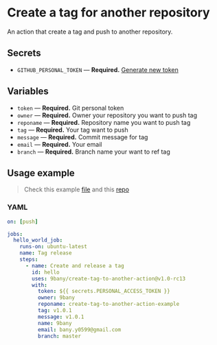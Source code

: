 # Create a tag for another repository
An action that create a tag and push to another repository.


## Secrets

- `GITHUB_PERSONAL_TOKEN` — **Required.** [Generate new token](https://github.com/settings/tokens)

## Variables
- `token` — **Required.** Git personal token
- `owner` — **Required.** Owner your repository you want to push tag
- `reponame` — **Required.** Repository name you want to push tag
- `tag` — **Required.** Your tag want to push
- `message` — **Required.** Commit message for tag
- `email` — **Required.** Your email
- `branch` — **Required.** Branch name your want to ref tag

## Usage example
> Check this example [file](https://github.com/9bany/create-tag-to-another-action/blob/master/.github/workflows/main.yml) and this [repo](https://github.com/9bany/create-tag-to-another-action-example)
### YAML

```yaml
on: [push]

jobs:
  hello_world_job:
    runs-on: ubuntu-latest
    name: Tag release
    steps:
      - name: Create and release a tag
        id: hello
        uses: 9bany/create-tag-to-another-action@v1.0-rc13
        with:
          token: ${{ secrets.PERSONAL_ACCESS_TOKEN }}
          owner: 9bany
          reponame: create-tag-to-another-action-example
          tag: v1.0.1
          message: v1.0.1
          name: 9bany
          email: bany.y0599@gmail.com
          branch: master
```


